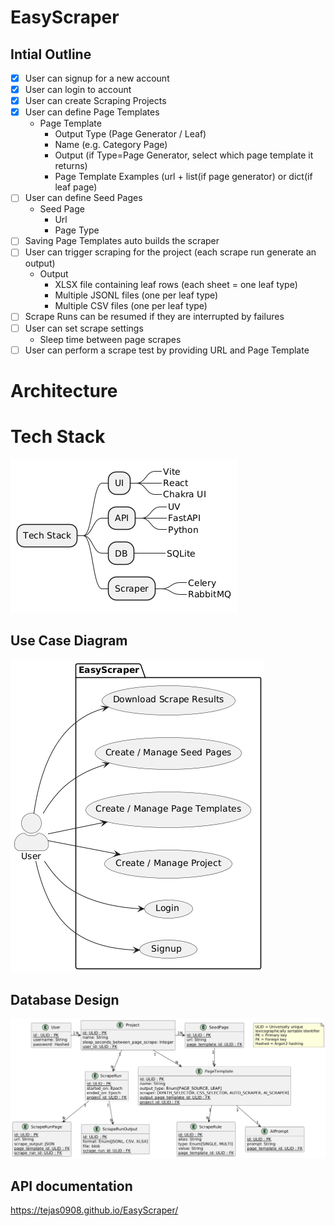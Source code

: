 # EasyScraper

## Intial Outline
- [x] User can signup for a new account
- [x] User can login to account
- [x] User can create Scraping Projects
- [x] User can define Page Templates
    - Page Template
        - Output Type (Page Generator / Leaf)
        - Name (e.g. Category Page)
        - Output  (if Type=Page Generator, select which page template it returns)
        - Page Template Examples (url + list(if page generator) or dict(if leaf page)
- [ ] User can define Seed Pages
    - Seed Page
        - Url
        - Page Type
- [ ] Saving Page Templates auto builds the scraper
- [ ] User can trigger scraping for the project (each scrape run generate an output)
    - Output
        - XLSX file containing leaf rows (each sheet = one leaf type)
        - Multiple JSONL files (one per leaf type)
        - Multiple CSV files (one per leaf type)
- [ ] Scrape Runs can be resumed if they are interrupted by failures
- [ ] User can set scrape settings
    - Sleep time between page scrapes
- [ ] User can perform a scrape test by providing URL and Page Template

# Architecture

# Tech Stack

![Tech Stack](plantuml/output/tech-stack.png)

## Use Case Diagram

![Use case diagram](plantuml/output/use-case-diagram.png)

## Database Design

![Database design](plantuml/output/db-schema.png)

## API documentation

https://tejas0908.github.io/EasyScraper/